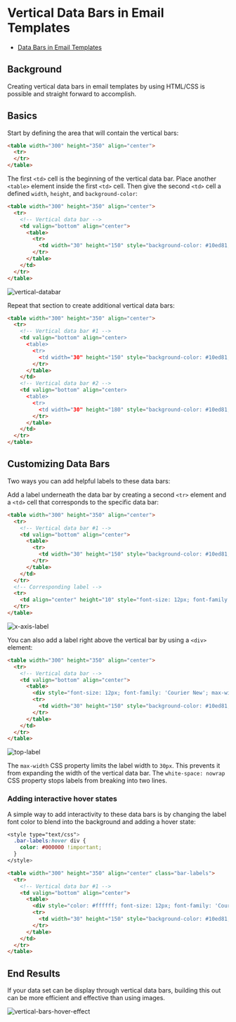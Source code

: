 # Vertical Data Bars in Email Templates

* [Data Bars in Email Templates](https://github.com/bdjang/data-bars-email-templates)

## Background

Creating vertical data bars in email templates by using HTML/CSS is possible and straight forward to accomplish.

## Basics

Start by defining the area that will contain the vertical bars:

```html
<table width="300" height="350" align="center">
  <tr>
  </tr>
</table>
```

The first `<td>` cell is the beginning of the vertical data bar. Place another `<table>` element inside the first `<td>` cell. Then give the second `<td>` cell a defined `width`, `height`, and `background-color`:

```html
<table width="300" height="350" align="center">
  <tr>
	<!-- Vertical data bar -->
    <td valign="bottom" align="center">
      <table>
        <tr>
          <td width="30" height="150" style="background-color: #10ed81;"></td>
        </tr>
      </table>
    </td>
  </tr>
</table>
```

![vertical-databar](https://user-images.githubusercontent.com/6575035/82765330-d979da00-9de3-11ea-8031-0b9b7baa98c3.png)

Repeat that section to create additional vertical data bars:

```html
<table width="300" height="350" align="center">
  <tr>
	<!-- Vertical data bar #1 -->
    <td valign="bottom" align="center>
      <table>
        <tr>
          <td width="30" height="150" style="background-color: #10ed81;"></td>
        </tr>
      </table>
    </td>
    <!-- Vertical data bar #2 -->
    <td valign="bottom" align="center>
      <table>
        <tr>
          <td width="30" height="180" style="background-color: #10ed81;"></td>
        </tr>
      </table>
    </td>
  </tr>
</table>
```

## Customizing Data Bars

Two ways you can add helpful labels to these data bars:

Add a label underneath the data bar by creating a second `<tr>` element and a `<td>` cell that corresponds to the specific data bar:

```html
<table width="300" height="350" align="center">
  <tr>
	<!-- Vertical data bar #1 -->
    <td valign="bottom" align="center">
      <table>
        <tr>
          <td width="30" height="150" style="background-color: #10ed81;"></td>
        </tr>
      </table>
    </td>
  </tr>
  <!-- Corresponding label -->
  <tr>
    <td align="center" height="10" style="font-size: 12px; font-family: 'Courier New'; padding: 0 0 10px 0;">2013</td>
  </tr>
</table>
```

![x-axis-label](https://user-images.githubusercontent.com/6575035/82765341-f6aea880-9de3-11ea-90fc-8fd559403e70.png)

You can also add a label right above the vertical bar by using a `<div>` element:

```html
<table width="300" height="350" align="center">
  <tr>
	<!-- Vertical data bar -->
    <td valign="bottom" align="center">
      <table>
        <div style="font-size: 12px; font-family: 'Courier New'; max-width: 30px; white-space: nowrap;">$1,234</div>
        <tr>
          <td width="30" height="150" style="background-color: #10ed81;"></td>
        </tr>
      </table>
    </td>
  </tr>
</table>
```

![top-label](https://user-images.githubusercontent.com/6575035/82765355-18a82b00-9de4-11ea-8c45-5536c2d2ed98.png)

The `max-width` CSS property limits the label width to `30px`. This prevents it from expanding the width of the vertical data bar. The `white-space: nowrap` CSS property stops labels from breaking into two lines.

### Adding interactive hover states

A simple way to add interactivity to these data bars is by changing the label font color to blend into the background and adding a hover state:

```css
<style type="text/css">
  .bar-labels:hover div {
    color: #000000 !important;
  }
</style>
```

```html
<table width="300" height="350" align="center" class="bar-labels">
  <tr>
	<!-- Vertical data bar #1 -->
    <td valign="bottom" align="center">
      <table>
        <div style="color: #ffffff; font-size: 12px; font-family: 'Courier New'; max-width: 30px; white-space: nowrap;">$1,234</div>
        <tr>
          <td width="30" height="150" style="background-color: #10ed81;"></td>
        </tr>
      </table>
    </td>
  </tr>
</table>
```

## End Results

If your data set can be display through vertical data bars, building this out can be more efficient and effective than using images.

![vertical-bars-hover-effect](https://user-images.githubusercontent.com/6575035/82765363-34133600-9de4-11ea-9442-6626bf745641.gif)